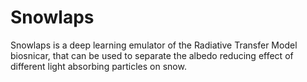 # Snowlaps

Snowlaps is a deep learning emulator of the Radiative Transfer Model biosnicar, that can be used to separate the albedo reducing effect of different light absorbing particles on snow.

